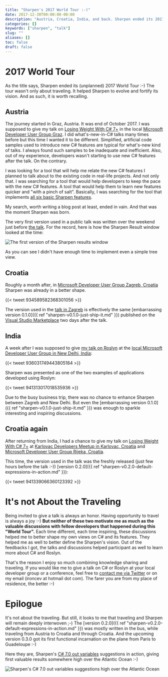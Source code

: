 ```yaml
---
title: "Sharpen's 2017 World Tour :-)"
date: 2017-12-30T00:00:00-00:00
description: "Austria, Croatia, India, and back. Sharpen ended its 2017 World Tour :-)"
categories: []
keywords: ["sharpen", "talk"]
slug: ""
aliases: []
toc: false
draft: false
---
```

# 2017 World Tour
As the title says, Sharpen ended its (unplanned) 2017 World Tour :-) The tour wasn't only about traveling. It helped Sharpen to evolve and fortify its vision. And as such, it is worth recalling.

## Austria
The journey started in Graz, Austria. It was end of October 2017. I was supposed to give my talk on [Losing Weight With C# 7+](https://github.com/ironcev/public-talks/tree/master/LosingWeightWithCSharp7%2B) in the local [Microsoft Developer User Group Graz](https://www.meetup.com/MicrosoftDeveloperGraz/). I did what's-new-in-C# talks many times before but this time I wanted it to be different. Simplified, artificial code samples used to introduce new C# features are typical for what's-new kind of talks. I always found such samples to be inadequate and inefficient. Also, out of my experience, developers wasn't starting to use new C# features after the talk. On the contrary.

I was looking for a tool that will help me relate the new C# features I planned to talk about to the existing code in real-life projects. And not only that. I was searching for a tool that would help developers to keep the pace with the new C# features. A tool that would help them to learn new features quicker and "with a pinch of salt". Basically, I was searching for the tool that implements [all six basic Sharpen features](http://sharpen.rock).

My search, worth writing a blog post at least, ended in vain. And that was the moment Sharpen was born.

The very first version used in a public talk was written over the weekend just before [the talk](https://www.meetup.com/MicrosoftDeveloperGraz/events/243975926/). For the record, here is how the Sharpen Result window looked at the time:

![The first version of the Sharpen results window](/images/news/sharpens-2017-world-tour/the-first-version-of-the-sharpen-results-window.png)

As you can see I didn't have enough time to implement even a simple tree view.

## Croatia
Roughly a month after, in [Microsoft Developer User Group Zagreb, Croatia](https://www.meetup.com/devugzg/) Sharpen was already in a better shape.

{{< tweet 934589582368301056 >}}

The version used in the [talk in Zagreb](https://www.meetup.com/devugzg/events/244521212/) is effectively the same [embarrassing version 0.1.0]({{ ref "sharpen-v0.1.0-just-ship-it.md" }}) published on the [Visual Studio Marketplace](https://marketplace.visualstudio.com/items?itemName=ironcev.sharpen) two days after the talk.

## India
A week after I was supposed to give [my talk on Roslyn](https://github.com/ironcev/public-talks/tree/master/SuperPowersAndTheCompiler) at the [local Microsoft Developer User Group in New Delhi, India](https://www.meetup.com/Dot-Net-Developers-NCR-Chapter/events/245193299/):

{{< tweet 936031749443805184 >}}

Sharpen was presented as one of the two examples of applications developed using Roslyn:

{{< tweet 941313017018535936 >}}

Due to the busy business trip, there was no chance to enhance Sharpen between Zagreb and New Delhi. But even the [embarrassing version 0.1.0]({{ ref "sharpen-v0.1.0-just-ship-it.md" }}) was enough to sparkle interesting and inspiring discussions.

## Croatia again
After returning from India, I had a chance to give my talk on [Losing Weight With C# 7+](https://github.com/ironcev/public-talks/tree/master/LosingWeightWithCSharp7%2B) at [Karlovac Developers Meetup in Karlovac, Croatia](https://www.meetup.com/Karlovac-Developers-Meetup/events/245439480/) and [Microsoft Developer User Group Rijeka, Croatia](https://www.meetup.com/Microsoft-Developer-User-Group-Rijeka/events/245619686/).

This time, the version used in the talk was the freshly released (just few hours before the talk :-)) [version 0.2.0]({{ ref "sharpen-v0.2.0-default-expressions-in-action.md" }}):

{{< tweet 941339066360123392 >}}

# It's not About the Traveling
Being invited to give a talk is always an honor. Having opportunity to travel is always a joy :-) **But neither of these two motivate me as much as the valuable discussions with fellow developers that happened during this "World Tour".** Each time different, each time inspiring, these discussions helped me to better shape my own views on C# and its features. They helped me as well to better define the Sharpen's vision. Out of the feedbacks I got, the talks and discussions helped participant as well to learn more about C# and Roslyn.

That's the reason I enjoy so much combining knowledge sharing and traveling. If you would like me to give a talk on C# or Roslyn at your local developer group or a conference, feel free to [contact me via Twitter](https://twitter.com/sharpenrocks) or on my email (ironcev at hotmail dot com). The farer you are from my place of residence, the better :-)

# Epilogue
It's not about the traveling. But still, it looks to me that traveling and Sharpen will remain deeply interwoven ;-) The [version 0.2.0]({{ ref "sharpen-v0.2.0-default-expressions-in-action.md" }}) was mostly written in the bus, while traveling from Austria to Croatia and through Croatia. And the upcoming version 0.3.0 got its first functional incarnation on the plane from Paris to Guadeloupe :-)

Here they are, Sharpen's [C# 7.0 out variables](https://docs.microsoft.com/en-us/dotnet/csharp/whats-new/csharp-7#out-variables) suggestions in action, giving first valuable results somewhere high over the Atlantic Ocean :-)

![Sharpen's C# 7.0 out variables suggestions high over the Atlantic Ocean](/images/news/sharpens-2017-world-tour/sharpen-csharp-70-out-variables-over-the-atlantic-ocean.jpg)